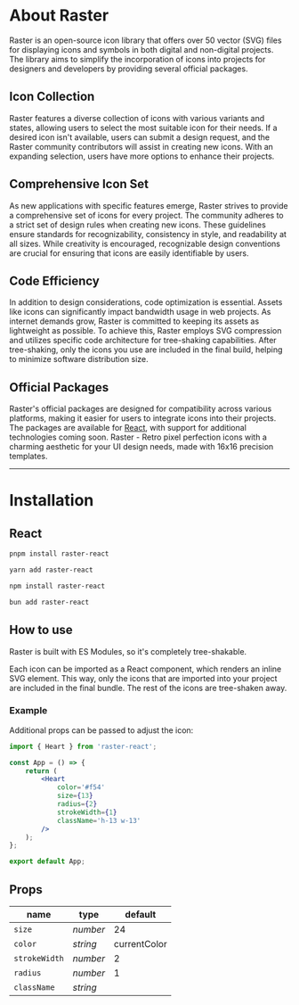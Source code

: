 # About Raster

Raster is an open-source icon library that offers over 50 vector (SVG) files for displaying icons and symbols in both digital and non-digital projects. The library aims to simplify the incorporation of icons into projects for designers and developers by providing several official packages.

## Icon Collection

Raster features a diverse collection of icons with various variants and states, allowing users to select the most suitable icon for their needs. If a desired icon isn't available, users can submit a design request, and the Raster community contributors will assist in creating new icons. With an expanding selection, users have more options to enhance their projects.

## Comprehensive Icon Set

As new applications with specific features emerge, Raster strives to provide a comprehensive set of icons for every project. The community adheres to a strict set of design rules when creating new icons. These guidelines ensure standards for recognizability, consistency in style, and readability at all sizes. While creativity is encouraged, recognizable design conventions are crucial for ensuring that icons are easily identifiable by users.

## Code Efficiency

In addition to design considerations, code optimization is essential. Assets like icons can significantly impact bandwidth usage in web projects. As internet demands grow, Raster is committed to keeping its assets as lightweight as possible. To achieve this, Raster employs SVG compression and utilizes specific code architecture for tree-shaking capabilities. After tree-shaking, only the icons you use are included in the final build, helping to minimize software distribution size.

## Official Packages

Raster's official packages are designed for compatibility across various platforms, making it easier for users to integrate icons into their projects. The packages are available for [React](https://www.npmjs.com/package/raster-react), with support for additional technologies coming soon. Raster - Retro pixel perfection icons with a charming aesthetic for your UI design needs, made with 16x16 precision templates.

---

# Installation

## React

```sh [pnpm]
pnpm install raster-react
```

```sh [yarn]
yarn add raster-react
```

```sh [npm]
npm install raster-react
```

```sh [bun]
bun add raster-react
```

## How to use

Raster is built with ES Modules, so it's completely tree-shakable.

Each icon can be imported as a React component, which renders an inline SVG element. This way, only the icons that are imported into your project are included in the final bundle. The rest of the icons are tree-shaken away.

### Example

Additional props can be passed to adjust the icon:

```jsx
import { Heart } from 'raster-react';

const App = () => {
	return (
		<Heart
			color='#f54'
			size={13}
			radius={2}
			strokeWidth={1}
			className='h-13 w-13'
		/>
	);
};

export default App;
```

## Props

| name          | type     | default      |
| ------------- | -------- | ------------ |
| `size`        | _number_ | 24           |
| `color`       | _string_ | currentColor |
| `strokeWidth` | _number_ | 2            |
| `radius`      | _number_ | 1            |
| `className`   | _string_ |              |
